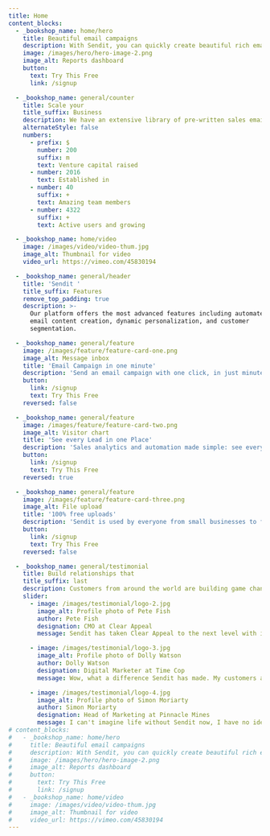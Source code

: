 ```yaml
---
title: Home
content_blocks:
  - _bookshop_name: home/hero
    title: Beautiful email campaigns
    description: With Sendit, you can quickly create beautiful rich emails that capture a reader's attention, engage them, and convert them into customers.
    image: /images/hero/hero-image-2.png
    image_alt: Reports dashboard
    button:
      text: Try This Free
      link: /signup

  - _bookshop_name: general/counter
    title: Scale your
    title_suffix: Business
    description: We have an extensive library of pre-written sales emails, proven marketing templates, and more to get you started on your next project.
    alternateStyle: false
    numbers:
      - prefix: $
        number: 200
        suffix: m
        text: Venture capital raised
      - number: 2016
        text: Established in
      - number: 40
        suffix: +
        text: Amazing team members
      - number: 4322
        suffix: +
        text: Active users and growing

  - _bookshop_name: home/video
    image: /images/video/video-thum.jpg
    image_alt: Thumbnail for video
    video_url: https://vimeo.com/45830194

  - _bookshop_name: general/header
    title: 'Sendit '
    title_suffix: Features
    remove_top_padding: true
    description: >-
      Our platform offers the most advanced features including automated
      email content creation, dynamic personalization, and customer
      segmentation.

  - _bookshop_name: general/feature
    image: /images/feature/feature-card-one.png
    image_alt: Message inbox
    title: 'Email Campaign in one minute'
    description: 'Send an email campaign with one click, in just minutes. Automate your emails and content, while keeping the human touch.'
    button:
      link: /signup
      text: Try This Free
    reversed: false

  - _bookshop_name: general/feature
    image: /images/feature/feature-card-two.png
    image_alt: Visitor chart
    title: 'See every Lead in one Place'
    description: 'Sales analytics and automation made simple: see every sales lead in one place, regardless of where it came from.'
    button:
      link: /signup
      text: Try This Free
    reversed: true

  - _bookshop_name: general/feature
    image: /images/feature/feature-card-three.png
    image_alt: File upload
    title: '100% free uploads'
    description: 'Sendit is used by everyone from small businesses to fortune 500 companies. Browse our collection of email marketing templates and start sending beautiful emails in minutes.'
    button:
      link: /signup
      text: Try This Free
    reversed: false

  - _bookshop_name: general/testimonial
    title: Build relationships that
    title_suffix: last
    description: Customers from around the world are building game changing email marketing campaigns.
    slider:
      - image: /images/testimonial/logo-2.jpg
        image_alt: Profile photo of Pete Fish
        author: Pete Fish
        designation: CMO at Clear Appeal
        message: Sendit has taken Clear Appeal to the next level with it's beautiful targetted email campaigns.

      - image: /images/testimonial/logo-3.jpg
        image_alt: Profile photo of Dolly Watson
        author: Dolly Watson
        designation: Digital Marketer at Time Cop
        message: Wow, what a difference Sendit has made. My customers are more engaged than ever.

      - image: /images/testimonial/logo-4.jpg
        image_alt: Profile photo of Simon Moriarty
        author: Simon Moriarty
        designation: Head of Marketing at Pinnacle Mines
        message: I can't imagine life without Sendit now, I have no idea how we were surviving before.
# content_blocks:
#   - _bookshop_name: home/hero
#     title: Beautiful email campaigns
#     description: With Sendit, you can quickly create beautiful rich emails that capture a reader's attention, engage them, and convert them into customers.
#     image: /images/hero/hero-image-2.png
#     image_alt: Reports dashboard
#     button:
#       text: Try This Free
#       link: /signup
#   - _bookshop_name: home/video
#     image: /images/video/video-thum.jpg
#     image_alt: Thumbnail for video
#     video_url: https://vimeo.com/45830194
---
```

